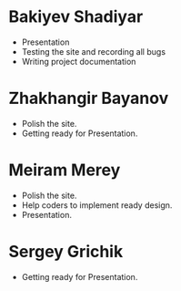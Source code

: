 # Bakiyev Shadiyar
* Presentation 
* Testing the site and recording all bugs
* Writing project documentation 
# Zhakhangir Bayanov
* Polish the site. 
* Getting ready for Presentation.
# Meiram Merey
* Polish the site. 
* Help coders to implement ready design. 
* Presentation.

# Sergey Grichik 
* Getting ready for Presentation.